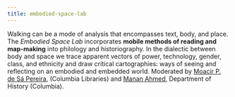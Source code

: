 ```yaml
---
title: embodied-space-lab
---
```


Walking can be a mode of analysis that encompasses text, body, and place. The *Embodied Space
Lab* incorporates **mobile methods of reading and map-making** into philology and
historiography. In the dialectic between body and space we trace apparent vectors of power,
technology, gender, class, and ethnicity and draw critical cartographies: ways of seeing and
reflecting on an embodied and embedded world. Moderated by [Moacir P. de Sá Pereira][mp],
(Columbia Libraries) and [Manan Ahmed][ma], Department of History (Columbia).

[ma]: https://history.columbia.edu/faculty/manan-ahmed/
[mp]: https://moacir.com/
